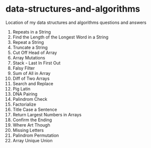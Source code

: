 # data-structures-and-algorithms
Location of my data structures and algorithms questions and answers

1. Repeats in a String
2. Find the Length of the Longest Word in a String 
3. Repeat a String
4. Truncate a String
5. Cut Off Head of Array
6. Array Mutations
7. Stack - Last In First Out
8. Falsy Filter
9. Sum of All in Array
10. Diff of Two Arrays
11. Search and Replace
12. Pig Latin
13. DNA Pairing
14. Palindrom Check
15. Factorialize
16. Title Case a Sentence
17. Return Largest Numbers in Arrays
18. Confirm the Ending
19. Where Art Though
20. Missing Letters
21. Palindrom Permutation
22. Array Unique Union
